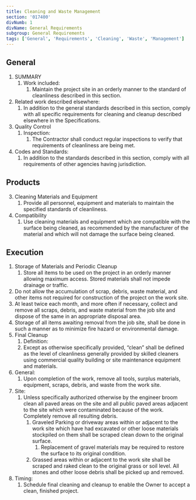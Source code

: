 ```yaml
---
title: Cleaning and Waste Management
section: '017400'
divNumb: 1
divName: General Requirements
subgroup: General Requirements
tags: ['General', 'Requirements', 'Cleaning', 'Waste', 'Management']
---
```


## General

1. SUMMARY
   1. Work included:
      1. Maintain the project site in an orderly manner to the standard of cleanliness described in this section.
2. Related work described elsewhere:
      1. In addition to the general standards described in this section, comply with all specific requirements for cleaning and cleanup described elsewhere in the Specifications.
2. Quality Control
   1. Inspection:
      1. The Contractor shall conduct regular inspections to verify that requirements of cleanliness are being met.
2. Codes and Standards:
      1. In addition to the standards described in this section, comply with all requirements of other agencies having jurisdiction.

## Products

3. Cleaning Materials and Equipment
   1. Provide all personnel, equipment and materials to maintain the specified standards of cleanliness.
4. Compatibility
   1. Use cleaning materials and equipment which are compatible with the surface being cleaned, as recommended by the manufacturer of the material and which will not damage the surface being cleaned.

## Execution

1. Storage of Materials and Periodic Cleanup
   1. Store all items to be used on the project in an orderly manner allowing maximum access. Stored materials shall not impede drainage or traffic.
2. Do not allow the accumulation of scrap, debris, waste material, and other items not required for construction of the project on the work site.
3. At least twice each month, and more often if necessary, collect and remove all scraps, debris, and waste material from the job site and dispose of the same in an appropriate disposal area.
4. Storage of all items awaiting removal from the job site, shall be done in such a manner as to minimize fire hazard or environmental damage.
1. Final Cleanup
   1. Definition:
	1. Except as otherwise specifically provided, “clean” shall be defined as the level of cleanliness generally provided by skilled cleaners using commercial quality building or site maintenance equipment and materials.
2. General:
	1. Upon completion of the work, remove all tools, surplus materials, equipment, scraps, debris, and waste from the work site.
3. Site:
	1. Unless specifically authorized otherwise by the engineer broom clean all paved areas on the site and all public paved areas adjacent to the site which were contaminated because of the work. Completely remove all resulting debris.
		1. Graveled Parking or driveway areas within or adjacent to the work site which have had excavated or other loose materials stockpiled on them shall be scraped clean down to the original surface.
			1. Replacement of gravel materials may be required to restore the surface to its original condition.
		2. Grassed areas within or adjacent to the work site shall be scraped and raked clean to the original grass or soil level. All stones and other loose debris shall be picked up and removed.
4. Timing:
	1. Schedule final cleaning and cleanup to enable the Owner to accept a clean, finished project.
